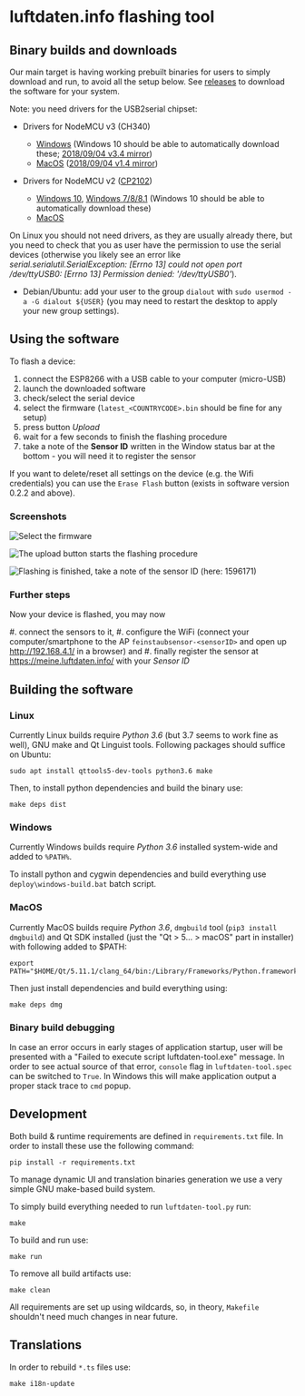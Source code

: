 # luftdaten.info flashing tool

## Binary builds and downloads

Our main target is having working prebuilt binaries for users to simply download and run, to avoid all the setup below.
See [releases](https://github.com/opendata-stuttgart/airrohr-firmware-flasher/releases) to download the software for your system.

Note: you need drivers for the USB2serial chipset:

* Drivers for NodeMCU v3 (CH340)

    * [Windows](http://www.wch.cn/downloads/file/5.html) (Windows 10 should be able to automatically download these; [2018/09/04 v3.4 mirror](https://d.inf.re/luftdaten/CH341SER.ZIP))
    * [MacOS](http://www.wch.cn/downloads/file/178.html) ([2018/09/04 v1.4 mirror](https://d.inf.re/luftdaten/CH341SER_MAC.ZIP))

* Drivers for NodeMCU v2 ([CP2102](https://www.silabs.com/products/development-tools/software/usb-to-uart-bridge-vcp-drivers))

    * [Windows 10](https://www.silabs.com/documents/public/software/CP210x_Universal_Windows_Driver.zip), [Windows 7/8/8.1](https://www.silabs.com/documents/public/software/CP210x_Windows_Drivers.zip) (Windows 10 should be able to automatically download these)
    * [MacOS](https://www.silabs.com/documents/public/software/Mac_OSX_VCP_Driver.zip)

On Linux you should not need drivers, as they are usually already there, but you need to check that you as user have the permission to use the serial devices (otherwise you likely see an error like *serial.serialutil.SerialException: [Errno 13] could not open port /dev/ttyUSB0: [Errno 13] Permission denied: '/dev/ttyUSB0'*). 

* Debian/Ubuntu: add your user to the group `dialout` with `sudo usermod -a -G dialout ${USER}` (you may need to restart the desktop to apply your new group settings).

## Using the software

To flash a device:

1. connect the ESP8266 with a USB cable to your computer (micro-USB)
2. launch the downloaded software
3. check/select the serial device
4. select the firmware (`latest_<COUNTRYCODE>.bin` should be fine for any setup)
5. press button *Upload*
6. wait for a few seconds to finish the flashing procedure
7. take a note of the **Sensor ID** written in the Window status bar at the bottom - you will need it to register the sensor

If you want to delete/reset all settings on the device (e.g. the Wifi credentials) you can use the `Erase Flash` button (exists in software version 0.2.2 and above).

### Screenshots

![Select the firmware](images/airrohr-flasher_select_firmware.png)

![The upload button starts the flashing procedure](images/airrohr-flasher_flash_progress.png "The upload button starts the flashing procedure")

![Flashing is finished, take a note of the sensor ID (here: 1596171)](images/airrohr-flasher_flash_finished.png "Flashing is finished, take a note of the sensor ID (here: 1596171)")


### Further steps

Now your device is flashed, you may now 

#. connect the sensors to it, 
#. configure the WiFi (connect your computer/smartphone to the AP `feinstaubsensor-<sensorID>` and open up http://192.168.4.1/ in a browser) and 
#. finally register the sensor at https://meine.luftdaten.info/ with your *Sensor ID*



## Building the software

### Linux

Currently Linux builds require *Python 3.6* (but 3.7 seems to work fine as
well), GNU make and Qt Linguist tools. Following packages should suffice on
Ubuntu:

    sudo apt install qttools5-dev-tools python3.6 make

Then, to install python dependencies and build the binary use:

    make deps dist

### Windows

Currently Windows builds require *Python 3.6* installed system-wide and added to
`%PATH%`.

To install python and cygwin dependencies and build everything use
`deploy\windows-build.bat` batch script.

### MacOS
Currently MacOS builds require *Python 3.6*, `dmgbuild` tool (`pip3 install
dmgbuild`) and Qt SDK installed (just the "Qt >
5... > macOS" part in installer) with following added to $PATH:

    export PATH="$HOME/Qt/5.11.1/clang_64/bin:/Library/Frameworks/Python.framework/Versions/3.6/bin:$PATH"

Then just install dependencies and build everything using:

    make deps dmg

### Binary build debugging

In case an error occurs in early stages of application startup, user will be
presented with a "Failed to execute script luftdaten-tool.exe" message. In order
to see actual source of that error, `console` flag in `luftdaten-tool.spec` can
be switched to `True`. In Windows this will make application output a proper
stack trace to `cmd` popup.

## Development

Both build & runtime requirements are defined in `requirements.txt` file. In
order to install these use the following command:

    pip install -r requirements.txt

To manage dynamic UI and translation binaries generation we use a very simple
GNU make-based build system.

To simply build everything needed to run `luftdaten-tool.py` run:

    make

To build and run use:

    make run

To remove all build artifacts use:

    make clean

All requirements are set up using wildcards, so, in theory, `Makefile` shouldn't
need much changes in near future.

## Translations

In order to rebuild `*.ts` files use:

    make i18n-update
